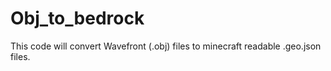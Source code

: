 # Obj_to_bedrock
This code will convert Wavefront (.obj) files to minecraft readable .geo.json files.
